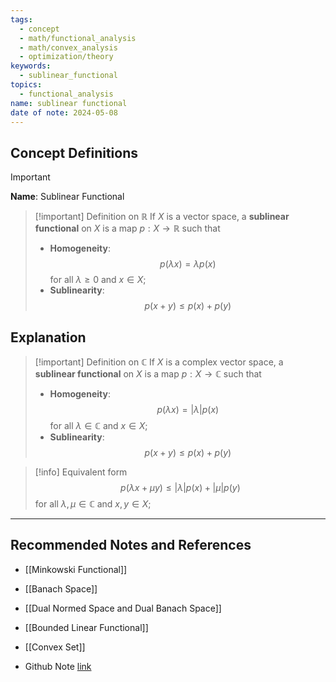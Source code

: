 ```yaml
---
tags:
  - concept
  - math/functional_analysis
  - math/convex_analysis
  - optimization/theory
keywords:
  - sublinear_functional
topics:
  - functional_analysis
name: sublinear functional
date of note: 2024-05-08
---
```


## Concept Definitions

>[!important]
>**Name**:  Sublinear Functional

>[!important] Definition on $\mathbb{R}$
>If $X$ is a vector space, a **sublinear functional** on $X$ is a map $p: X \rightarrow \mathbb{R}$ such that 
> 
> - **Homogeneity**: $$p(\lambda x) = \lambda p(x)$$ for all $\lambda \ge 0$ and $x \in X$;
> - **Sublinearity**: $$p(x + y) \le p(x) + p(y)$$
> 

## Explanation

>[!important] Definition on $\mathbb{C}$
>If $X$ is a complex vector space, a **sublinear functional** on $X$ is a map $p: X \rightarrow \mathbb{C}$ such that 
> 
> - **Homogeneity**: $$p(\lambda x) = \lvert \lambda \rvert p(x)$$ for all $\lambda \in \mathbb{C}$ and $x \in X$;
> - **Sublinearity**: $$p(x + y) \le p(x) + p(y)$$
> 

>[!info] Equivalent form
>$$
>p(\lambda x + \mu y) \le \lvert \lambda \rvert p(x) + \lvert \mu \rvert p(y)
>$$ 
>for all $\lambda, \mu \in \mathbb{C}$ and $x, y  \in X$;



-----------
##  Recommended Notes and References

- [[Minkowski Functional]]
- [[Banach Space]]
- [[Dual Normed Space and Dual Banach Space]]
- [[Bounded Linear Functional]]
- [[Convex Set]]

- Github Note [link](https://github.com/TianpeiLuke/SelfStudyNotes/tree/master/self-study/probability_and_measure_theory)